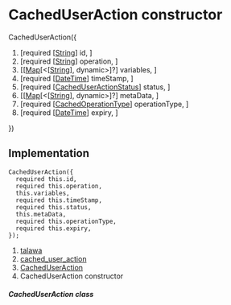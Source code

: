 
<div>

# CachedUserAction constructor

</div>


CachedUserAction({

1.  [required
    [[String](https://api.flutter.dev/flutter/dart-core/String-class.md)]
    id, ]
2.  [required
    [[String](https://api.flutter.dev/flutter/dart-core/String-class.html)]
    operation, ]
3.  [[[Map](https://api.flutter.dev/flutter/dart-core/Map-class.html)[\<[[String](https://api.flutter.dev/flutter/dart-core/String-class.html)],
    dynamic\>]?]
    variables, ]
4.  [required
    [[DateTime](https://api.flutter.dev/flutter/dart-core/DateTime-class.html)]
    timeStamp, ]
5.  [required
    [[CachedUserActionStatus](../../enums_enums/CachedUserActionStatus.md)]
    status, ]
6.  [[[Map](https://api.flutter.dev/flutter/dart-core/Map-class.html)[\<[[String](https://api.flutter.dev/flutter/dart-core/String-class.html)],
    dynamic\>]?]
    metaData, ]
7.  [required
    [[CachedOperationType](../../enums_enums/CachedOperationType.md)]
    operationType, ]
8.  [required
    [[DateTime](https://api.flutter.dev/flutter/dart-core/DateTime-class.html)]
    expiry, ]

})



## Implementation

``` language-dart
CachedUserAction({
  required this.id,
  required this.operation,
  this.variables,
  required this.timeStamp,
  required this.status,
  this.metaData,
  required this.operationType,
  required this.expiry,
});
```







1.  [talawa](../../index.md)
2.  [cached_user_action](../../models_caching_cached_user_action/)
3.  [CachedUserAction](../../models_caching_cached_user_action/CachedUserAction-class.md)
4.  CachedUserAction constructor

##### CachedUserAction class







